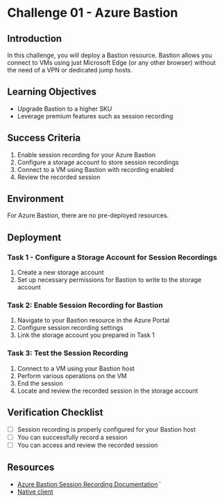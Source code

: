 # Challenge 01 - Azure Bastion

## Introduction

In this challenge, you will deploy a Bastion resource. Bastion allows you connect to VMs using just Microsoft Edge (or any other browser) without the need of a VPN or dedicated jump hosts.

## Learning Objectives

- Upgrade Bastion to a higher SKU
- Leverage premium features such as session recording

## Success Criteria

1. Enable session recording for your Azure Bastion
2. Configure a storage account to store session recordings
3. Connect to a VM using Bastion with recording enabled
4. Review the recorded session

## Environment

For Azure Bastion, there are no pre-deployed resources.

## Deployment

### Task 1 - Configure a Storage Account for Session Recordings
1. Create a new storage account
2. Set up necessary permissions for Bastion to write to the storage account

### Task 2: Enable Session Recording for Bastion
1. Navigate to your Bastion resource in the Azure Portal
2. Configure session recording settings
3. Link the storage account you prepared in Task 1

### Task 3: Test the Session Recording
1. Connect to a VM using your Bastion host
2. Perform various operations on the VM
3. End the session
4. Locate and review the recorded session in the storage account

## Verification Checklist

- [ ] Session recording is properly configured for your Bastion host
- [ ] You can successfully record a session
- [ ] You can access and review the recorded session

## Resources
- [Azure Bastion Session Recording Documentation](https://learn.microsoft.com/en-us/azure/bastion/session-recording)¨
- [Native client](https://learn.microsoft.com/en-us/azure/bastion/connect-vm-native-client-windows)